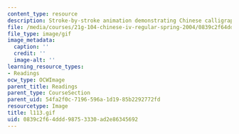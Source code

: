 ```yaml
---
content_type: resource
description: Stroke-by-stroke animation demonstrating Chinese calligraphy.
file: /media/courses/21g-104-chinese-iv-regular-spring-2004/0839c2f64ddd98753330ad2e86345692_l113.gif
file_type: image/gif
image_metadata:
  caption: ''
  credit: ''
  image-alt: ''
learning_resource_types:
- Readings
ocw_type: OCWImage
parent_title: Readings
parent_type: CourseSection
parent_uid: 54fa2f0c-7196-596a-1d19-85b2292772fd
resourcetype: Image
title: l113.gif
uid: 0839c2f6-4ddd-9875-3330-ad2e86345692
---
```


